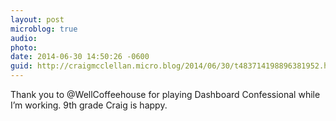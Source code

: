 ```yaml
---
layout: post
microblog: true
audio: 
photo: 
date: 2014-06-30 14:50:26 -0600
guid: http://craigmcclellan.micro.blog/2014/06/30/t483714198896381952.html
---
```

Thank you to @WellCoffeehouse for playing Dashboard Confessional while I’m working. 9th grade Craig is happy.
